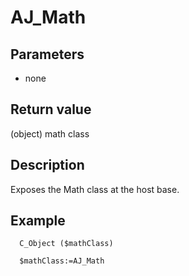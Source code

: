 ﻿<!-- AJ_Math ( ) -> Math class  -->

# AJ_Math

## Parameters

 *  none

## Return value

(object) math class

## Description

Exposes the Math class at the host base.

## Example

```4d
  C_Object ($mathClass)
  
  $mathClass:=AJ_Math
```
